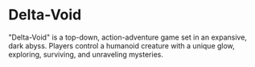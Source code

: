 # Delta-Void

"Delta-Void" is a top-down, action-adventure game set in an expansive, dark abyss. Players control a humanoid creature with a unique glow, exploring, surviving, and unraveling mysteries.
